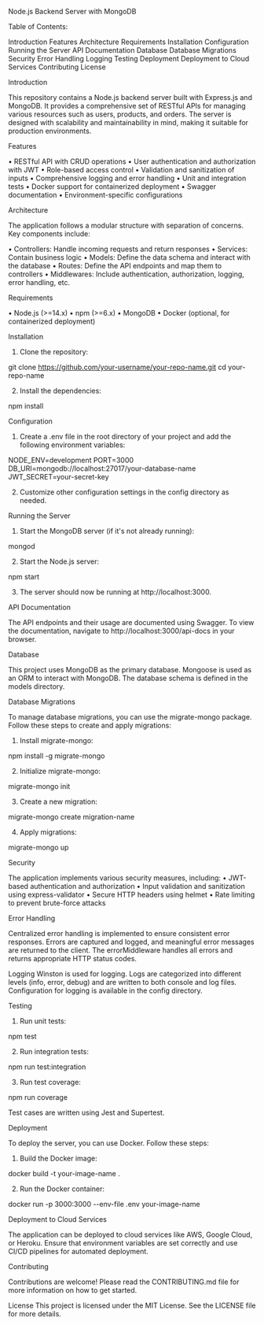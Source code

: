 Node.js Backend Server with MongoDB

Table of Contents:

Introduction
Features
Architecture
Requirements
Installation
Configuration
Running the Server
API Documentation
Database
Database Migrations
Security
Error Handling
Logging
Testing
Deployment
Deployment to Cloud Services
Contributing
License


Introduction

This repository contains a Node.js backend server built with Express.js and MongoDB. It provides a comprehensive set of RESTful APIs for managing various resources such as users, products, and orders. The server is designed with scalability and maintainability in mind, making it suitable for production environments.


Features

•	RESTful API with CRUD operations
•	User authentication and authorization with JWT
•	Role-based access control
•	Validation and sanitization of inputs
•	Comprehensive logging and error handling
•	Unit and integration tests
•	Docker support for containerized deployment
•	Swagger documentation
•	Environment-specific configurations


Architecture

The application follows a modular structure with separation of concerns. Key components include:

•	Controllers: Handle incoming requests and return responses
•	Services: Contain business logic
•	Models: Define the data schema and interact with the database
•	Routes: Define the API endpoints and map them to controllers
•	Middlewares: Include authentication, authorization, logging, error handling, etc.


Requirements

•	Node.js (>=14.x)
•	npm (>=6.x)
•	MongoDB
•	Docker (optional, for containerized deployment)


Installation

1.	Clone the repository:

git clone https://github.com/your-username/your-repo-name.git
cd your-repo-name

2.	Install the dependencies:

npm install


Configuration

1.	Create a .env file in the root directory of your project and add the following environment variables:

NODE_ENV=development
PORT=3000
DB_URI=mongodb://localhost:27017/your-database-name
JWT_SECRET=your-secret-key

2.	Customize other configuration settings in the config directory as needed.

Running the Server

1.	Start the MongoDB server (if it's not already running):

mongod

2.	Start the Node.js server:

npm start

3.	The server should now be running at http://localhost:3000.


API Documentation

The API endpoints and their usage are documented using Swagger. To view the documentation, navigate to http://localhost:3000/api-docs in your browser.


Database

This project uses MongoDB as the primary database. Mongoose is used as an ORM to interact with MongoDB. The database schema is defined in the models directory.


Database Migrations

To manage database migrations, you can use the migrate-mongo package. Follow these steps to create and apply migrations:

1.	Install migrate-mongo:

npm install -g migrate-mongo

2.	Initialize migrate-mongo:

migrate-mongo init

3.	Create a new migration:

migrate-mongo create migration-name

4.	Apply migrations:

migrate-mongo up


Security

The application implements various security measures, including:
•	JWT-based authentication and authorization
•	Input validation and sanitization using express-validator
•	Secure HTTP headers using helmet
•	Rate limiting to prevent brute-force attacks


Error Handling

Centralized error handling is implemented to ensure consistent error responses. Errors are captured and logged, and meaningful error messages are returned to the client. The errorMiddleware handles all errors and returns appropriate HTTP status codes.


Logging
Winston is used for logging. Logs are categorized into different levels (info, error, debug) and are written to both console and log files. Configuration for logging is available in the config directory.


Testing

1.	Run unit tests:

npm test

2.	Run integration tests:

npm run test:integration

3.	Run test coverage:

npm run coverage

Test cases are written using Jest and Supertest.


Deployment

To deploy the server, you can use Docker. Follow these steps:

1.	Build the Docker image:

docker build -t your-image-name .

2.	Run the Docker container:

docker run -p 3000:3000 --env-file .env your-image-name


Deployment to Cloud Services

The application can be deployed to cloud services like AWS, Google Cloud, or Heroku. Ensure that environment variables are set correctly and use CI/CD pipelines for automated deployment.

Contributing


Contributions are welcome! Please read the CONTRIBUTING.md file for more information on how to get started.

License
This project is licensed under the MIT License. See the LICENSE file for more details.

